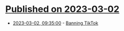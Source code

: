 # [Published on 2023-03-02](index.md)

* [2023-03-02, 09:35:00](https://soylentnews.org/article.pl?sid=23/03/01/1854241&from=rss) - [Banning TikTok](https://soylentnews.org/article.pl?sid=23/03/01/1854241&from=rss)
